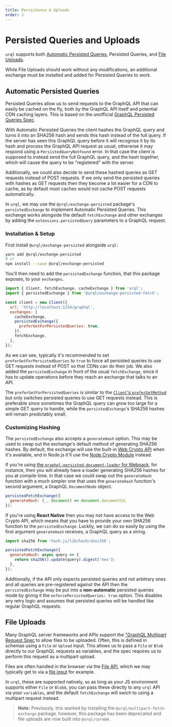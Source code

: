 ```yaml
---
title: Persistence & Uploads
order: 1
---
```


# Persisted Queries and Uploads

`urql` supports both [Automatic Persisted
Queries](https://www.apollographql.com/docs/apollo-server/performance/apq/), Persisted Queries, and
[File Uploads](https://www.apollographql.com/docs/apollo-server/data/file-uploads/).

While File Uploads should work without any modifications, an additional exchange must be installed
and added for Persisted Queries to work.

## Automatic Persisted Queries

Persisted Queries allow us to send requests to the GraphQL API that can easily be cached on the fly,
both by the GraphQL API itself and potential CDN caching layers. This is based on the unofficial
[GraphQL Persisted Queries
Spec](https://github.com/apollographql/apollo-link-persisted-queries#apollo-engine).

With Automatic Persisted Queries the client hashes the GraphQL query and turns it into an SHA256
hash and sends this hash instead of the full query. If the server has seen this GraphQL query before
it will recognise it by its hash and process the GraphQL API request as usual, otherwise it may
respond using a `PersistedQueryNotFound` error. In that case the client is supposed to instead send
the full GraphQL query, and the hash together, which will cause the query to be "registered" with the
server.

Additionally, we could also decide to send these hashed queries as GET requests instead of POST
requests. If we only send the persisted queries with hashes as GET requests then they become a lot
easier for a CDN to cache, as by default most caches would not cache POST requests automatically.

In `urql`, we may use the `@urql/exchange-persisted` package's `persistedExchange` to
implement Automatic Persisted Queries. This exchange works alongside the default `fetchExchange`
and other exchanges by adding the `extensions.persistedQuery` parameters to a GraphQL request.

### Installation & Setup

First install `@urql/exchange-persisted` alongside `urql`:

```sh
yarn add @urql/exchange-persisted
# or
npm install --save @urql/exchange-persisted
```

You'll then need to add the `persistedExchange` function, that this package exposes,
to your `exchanges`.

```js
import { Client, fetchExchange, cacheExchange } from 'urql';
import { persistedExchange } from '@urql/exchange-persisted-fetch';

const client = new Client({
  url: 'http://localhost:1234/graphql',
  exchanges: [
    cacheExchange,
    persistedExchange({
      preferGetForPersistedQueries: true,
    }),
    fetchExchange,
  ],
});
```

As we can see, typically it's recommended to set `preferGetForPersistedQueries` to `true` to force
all persisted queries to use GET requests instead of POST so that CDNs can do their job.
We also added the `persistedExchange` in front of the usual `fetchExchange`, since it has to
update operations before they reach an exchange that talks to an API.

The `preferGetForPersistedQueries` is similar to the [`Client`'s
`preferGetMethod`](../api/core.md#client) but only switches persisted queries to use GET requests
instead. This is preferable since sometimes the GraphQL query can grow too large for a simple GET
query to handle, while the `persistedExchange`'s SHA256 hashes will remain predictably small.

### Customizing Hashing

The `persistedExchange` also accepts a `generateHash` option. This may be used to swap out the
exchange's default method of generating SHA256 hashes. By default, the exchange will use the
built-in [Web Crypto API](https://developer.mozilla.org/en-US/docs/Web/API/Web_Crypto_API) when it's
available, and in Node.js it'll use the [Node Crypto Module](https://nodejs.org/api/crypto.html)
instead.

If you're using [the `graphql-persisted-document-loader` for
Webpack](https://github.com/leoasis/graphql-persisted-document-loader), for instance, then you will
already have a loader generating SHA256 hashes for you at compile time. In that case we could swap
out the `generateHash` function with a much simpler one that uses the `generateHash` function's
second argument, a GraphQL `DocumentNode` object.

```js
persistedFetchExchange({
  generateHash: (_, document) => document.documentId,
});
```

If you're using **React Native** then you may not have access to the Web Crypto API, which means
that you have to provide your own SHA256 function to the `persistedExchange`. Luckily, we can do
so easily by using the first argument `generateHash` receives, a GraphQL query as a string.

```js
import sha256 from 'hash.js/lib/hash/sha/256';

persistedFetchExchange({
  generateHash: async query => {
    return sha256().update(query).digest('hex');
  },
});
```

Additionally, if the API only expects persisted queries and not arbitrary ones and all queries are
pre-registered against the API then the `persistedExchange` may be put into a **non-automatic**
persisted queries mode by giving it the `enforcePersistedQueries: true` option. This disables any
retry logic and assumes that persisted queries will be handled like regular GraphQL requests.

## File Uploads

Many GraphQL server frameworks and APIs support the ["GraphQL Multipart Request
Spec](https://github.com/jaydenseric/graphql-multipart-request-spec) to allow files to be uploaded.
Often, this is defined in schemas using a `File` or `Upload` input.
This allows us to pass a `File` or `Blob` directly to our GraphQL requests as variables, and the
spec requires us to perform this request as a multipart upload.

Files are often handled in the browser via the [File API](https://developer.mozilla.org/en-US/docs/Web/API/File),
which we may typically get to via a [file input](https://developer.mozilla.org/en-US/docs/Web/API/File/Using_files_from_web_applications)
for example.

In `urql`, these are supported natively, so as long as your JS environment supports either `File` or
`Blob`s, you can pass these directly to any `urql` API via your `variables`, and the default
`fetchExchange` will swich to using a multipart request instead.

> **Note:** Previously, this worked by installing the `@urql/multipart-fetch-exchange` package.
> however, this package has been deprecated and file uploads are now built into `@urql/core@4`.
